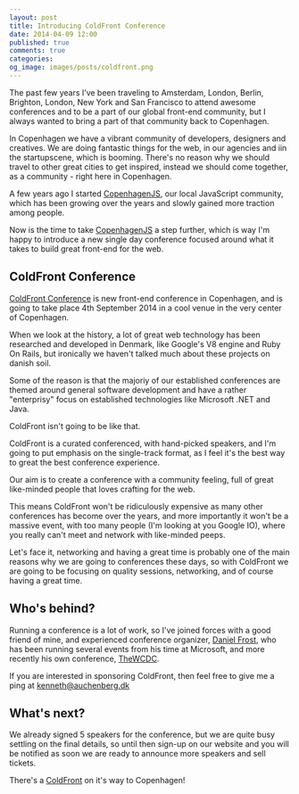 ```yaml
---
layout: post
title: Introducing ColdFront Conference
date: 2014-04-09 12:00
published: true
comments: true
categories:
og_image: images/posts/coldfront.png
---
```


The past few years I’ve been traveling to Amsterdam, London, Berlin, Brighton, London, New York and San Francisco to attend awesome conferences and to be a part of our global front-end community, but I always wanted to bring a part of that community back to Copenhagen.

In Copenhagen we have a vibrant community of developers, designers and creatives. We are doing fantastic things for the web, in our agencies and iin the startupscene, which is booming. There's no reason why we should travel to other great cities to get inspired, instead we should come together, as a community - right here in Copenhagen.

A few years ago I started [CopenhagenJS](http://copenhagenjs.dk), our local JavaScript community, which has been growing over the years and slowly gained more traction among people.

Now is the time to take [CopenhagenJS](http://copenhagenjs.dk) a step further, which is way I'm happy to introduce a new single day conference focused around what it takes to build great front-end for the web.

<!--more-->

## ColdFront Conference

[ColdFront Conference](http://coldfrontconf.com) is new front-end conference in Copenhagen, and is going to take place 4th September 2014 in a cool venue in the very center of Copenhagen.

When we look at the history, a lot of great web technology has been researched and developed in Denmark, like Google's V8 engine and Ruby On Rails, but ironically we haven't talked much about these projects on danish soil.

Some of the reason is that the majoriy of our established conferences are themed around general software development and have a rather "enterprisy" focus on established technologies like Microsoft .NET and Java.

ColdFront isn't going to be like that.

ColdFront is a curated conferenced, with hand-picked speakers, and I'm going to put emphasis on the single-track format, as I feel it's the best way to great the best conference experience.

Our aim is to create a conference with a community feeling, full of great like-minded people that loves crafting for the web.

This means ColdFront won't be ridiculously expensive as many other conferences has become over the years, and more importantly it won't be a massive event, with too many people (I'm looking at you Google IO), where you really can't meet and network with like-minded peeps.

Let's face it, networking and having a great time is probably one of the main reasons why we are going to conferences these days, so with ColdFront we are going to be focusing on quality sessions, networking, and of course having a great time.

## Who's behind?

Running a conference is a lot of work, so I've joined forces with a good friend of mine, and experienced conference organizer, [Daniel Frost](http://danielfrost.io), who has been running several events from his time at Microsoft, and more recently his own conference, [TheWCDC](http://thewcdc.net/).

If you are interested in sponsoring ColdFront, then feel free to give me a ping at [kenneth@auchenberg.dk](mailto:kenneth@auchenberg.dk)

## What's next?

We already signed 5 speakers for the conference, but we are quite busy settling on the final details, so until then sign-up on our website and you will be notified as soon we are ready to announce more speakers and sell tickets.

There's a [ColdFront](http://coldfrontconf.com) on it's way to Copenhagen!
